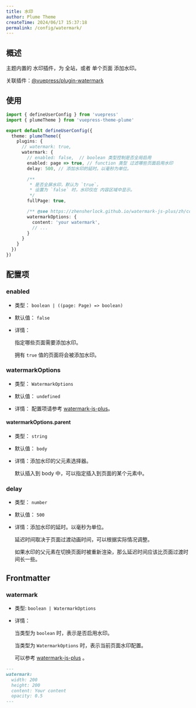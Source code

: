 ```yaml
---
title: 水印
author: Plume Theme
createTime: 2024/06/17 15:37:18
permalink: /config/watermark/
---
```


## 概述

主题内置的 水印插件，为 全站，或者 单个页面 添加水印。

关联插件：[@vuepress/plugin-watermark](https://ecosystem.vuejs.press/zh/plugins/features/watermark.html)

## 使用

```ts title=".vuepress/config.ts"
import { defineUserConfig } from 'vuepress'
import { plumeTheme } from 'vuepress-theme-plume'

export default defineUserConfig({
  theme: plumeTheme({
    plugins: {
      // watermark: true,
      watermark: {
        // enabled: false,  // boolean 类型控制是否全局启用
        enabled: page => true, // function 类型 过滤哪些页面启用水印
        delay: 500, // 添加水印的延时。以毫秒为单位。

        /**
         * 是否全屏水印，默认为 `true`，
         * 设置为 `false` 时，水印仅在 内容区域中显示。
         */
        fullPage: true,

        /** @see https://zhensherlock.github.io/watermark-js-plus/zh/config/ */
        watermarkOptions: {
          content: 'your watermark',
          // ...
        }
      }
    }
  })
})
```

## 配置项

### enabled

- 类型： `boolean | ((page: Page) => boolean)`

- 默认值： `false`

- 详情：

  指定哪些页面需要添加水印。

  拥有 `true` 值的页面将会被添加水印。

### watermarkOptions

- 类型： `WatermarkOptions`

- 默认值： `undefined`

- 详情： 配置项请参考 [watermark-js-plus](https://zhensherlock.github.io/watermark-js-plus/zh/config/)。

#### watermarkOptions.parent

- 类型： `string`

- 默认值： `body`

- 详情：添加水印的父元素选择器。

  默认插入到 body 中，可以指定插入到页面的某个元素中。

### delay

- 类型： `number`

- 默认值： `500`

- 详情：添加水印的延时。以毫秒为单位。

  延迟时间取决于页面过渡动画时间，可以根据实际情况调整。

  如果水印的父元素在切换页面时被重新渲染，那么延迟时间应该比页面过渡时间长一些。

## Frontmatter

### watermark

- 类型: `boolean | WatermarkOptions`

- 详情：

  当类型为 `boolean` 时，表示是否启用水印。

  当类型为 `WatermarkOptions` 时，表示当前页面水印配置。

  可以参考 [watermark-js-plus](https://zhensherlock.github.io/watermark-js-plus/zh/config/) 。

```md
---
watermark:
  width: 200
  height: 200
  content: Your content
  opacity: 0.5
---
```

